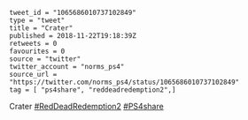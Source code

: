 ```
tweet_id = "1065686010737102849"
type = "tweet"
title = "Crater"
published = 2018-11-22T19:18:39Z
retweets = 0
favourites = 0
source = "twitter"
twitter_account = "norms_ps4"
source_url = "https://twitter.com/norms_ps4/status/1065686010737102849"
tag = [ "ps4share", "reddeadredemption2",]
```

Crater [#RedDeadRedemption2](/tags/reddeadredemption2/) [#PS4share](/tags/ps4share/)

<p class='image'><img src='http://mnf.m17s.net/2018/11/22/DsoTxuAX4AYzH4J.jpg' alt=''></p>

